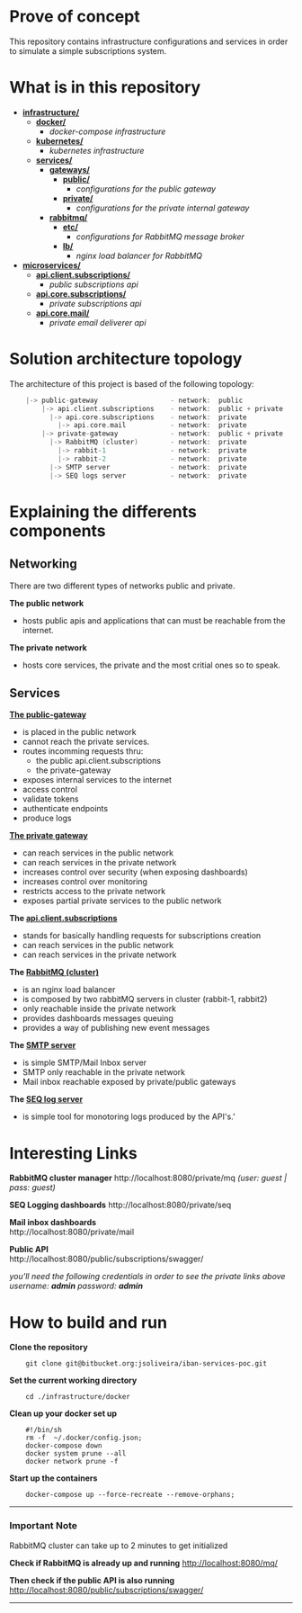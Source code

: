 # Prove of concept

This repository contains infrastructure configurations and services in order to simulate a simple subscriptions system.


# What is in this repository


- **[infrastructure/](./infrastructure/)**	  
	- **[docker/](./infrastructure/docker)**		  
		- _docker-compose infrastructure_
	- **[kubernetes/](./infrastructure/kubernetes)**	  
		- _kubernetes infrastructure_
	- **[services/](./infrastructure/services/)**		  
		- **[gateways/](./infrastructure/services/gateways/)**	   
			- **[public/](./infrastructure/services/gateways/public/)**  
				- _configurations for the public gateway_ 
			- **[private/](./infrastructure/services/gateways/private/)** 
				- _configurations for the private internal gateway_
		- **[rabbitmq/](./infrastructure/services/rabbitmq/)**	   
			- **[etc/](./infrastructure/services/rabbitmq/etc/)**	  
				- _configurations for RabbitMQ message broker_
			- **[lb/](./infrastructure/services/rabbitmq/lb/)**	  
				- _nginx load balancer for RabbitMQ_
- **[microservices/](./microservices/)**	  
	- **[api.client.subscriptions/](./microservices/api.client.subscriptions/)**	  
		- _public subscriptions api_
	- **[api.core.subscriptions/](./microservices/api.core.subscriptions/)**	  
		- _private subscriptions api_
	- **[api.core.mail/](./microservices/api.core.mail/)**	  
		- _private email deliverer api_


# Solution architecture topology

The architecture of this project is based of the following topology:

```go
    |-> public-gateway              	- network:  public
		|-> api.client.subscriptions    - network:  public + private
	   	  |-> api.core.subscriptions    - network:  private
			|-> api.core.mail		    - network:  private
		|-> private-gateway		        - network:  public + private
	   	  |-> RabbitMQ (cluster)        - network:  private
		    |-> rabbit-1		        - network:  private
		    |-> rabbit-2		        - network:  private
	   	  |-> SMTP server             	- network:  private
	   	  |-> SEQ logs server           - network:  private
```



# Explaining the differents components


## Networking

There are two different types of networks public and private.

**The public network**

- hosts public apis and applications that can must be reachable from the internet. 

**The private network**
- hosts core services, the private and the most critial ones so to speak.


## Services


**[The public-gateway](./infrastructure/services/gateways/public/)**
- is placed in the public network
- cannot reach the private services.
- routes incomming requests thru:
	- the public api.client.subscriptions
	- the private-gateway
- exposes internal services to the internet
- access control
- validate tokens 
- authenticate endpoints
- produce logs

**[The private gateway](./infrastructure/services/gateways/private/)**
- can reach services in the public network
- can reach services in the private network 
- increases control over security (when exposing dashboards)
- increases control over monitoring
- restricts access to the private network
- exposes partial private services to the public network

**The [api.client.subscriptions](./microservices/api.client.subscriptions/readme.md)**

- stands for basically handling requests for subscriptions creation
- can reach services in the public network
- can reach services in the private network 

**The [RabbitMQ (cluster)](./infrastructure/services/rabbitmq/lb/nginx.conf)**
- is an nginx load balancer
- is composed by two rabbitMQ servers in cluster (rabbit-1, rabbit2)
- only reachable inside the private network
- provides dashboards messages queuing
- provides a way of publishing new event messages

**The [SMTP server](https://archive.codeplex.com/?p=smtp4dev)**
- is simple SMTP/Mail Inbox server
- SMTP only reachable in the private network
- Mail inbox reachable exposed by private/public gateways

**The [SEQ log server](https://datalust.co/)**
- is simple tool for monotoring logs produced by the API's.'


# Interesting Links


**RabbitMQ cluster manager**
http://localhost:8080/private/mq
*(user: guest | pass: guest)*

**SEQ Logging dashboards**
http://localhost:8080/private/seq

**Mail inbox dashboards**               
http://localhost:8080/private/mail

**Public API**	
http://localhost:8080/public/subscriptions/swagger/


*you'll need the following credentials in order to see the private links above*
_username: **admin**_
_password: **admin**_


# How to build and run

**Clone the repository**
```shell
    git clone git@bitbucket.org:jsoliveira/iban-services-poc.git
```

**Set the current working directory**

```shell
    cd ./infrastructure/docker
```

**Clean up your docker set up**

```shell
    #!/bin/sh
    rm -f  ~/.docker/config.json;
    docker-compose down
    docker system prune --all
    docker network prune -f
```

**Start up the containers**

```shell
    docker-compose up --force-recreate --remove-orphans;
```

---
### Important Note
RabbitMQ cluster can take up to 2 minutes to get initialized
> 


**Check if RabbitMQ is already up and running**
[http://localhost:8080/mq/](http://localhost:8080/mq/)

 
**Then check if the public API is also running**
[http://localhost:8080/public/subscriptions/swagger/](http://localhost:8080/public/subscriptions/swagger/)

---
